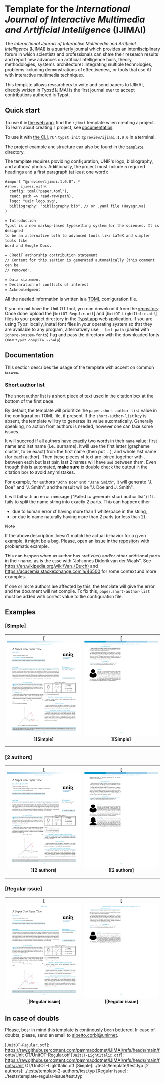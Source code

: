 # Template for the _International Journal of Interactive Multimedia and Artificial Intelligence_ (IJIMAI)

The _International Journal of Interactive Multimedia and Artificial
Intelligence_ ([IJIMAI]) is a quarterly journal which provides an
interdisciplinary forum in which scientists and professionals can share their
research results and report new advances on artificial intelligence tools,
theory, methodologies, systems, architectures integrating multiple
technologies, problems including demonstrations of effectiveness, or tools that
use AI with interactive multimedia techniques.

This template allows researchers to write and send papers to IJIMAI, directly
written in Typst! IJIMAI is the first journal ever to accept contributions
authored in Typst.

## Quick start

To use it in [the web app], find the `ijimai` template when creating a project.
To learn about creating a project, see [documentation][creating project].

To use it with [the CLI], run `typst init @preview/ijimai:1.0.0` in a terminal.

The project example and structure can also be found in the [`template`]
directory.

The template requires providing configuration, UNIR's logo, bibliography, and
authors' photos. Additionally, the project must include 5 required headings and
a first paragraph (at least one word):

```typ
#import "@preview/ijimai:1.0.0": *
#show: ijimai.with(
  config: toml("paper.toml"),
  read: path => read-raw(path),
  logo: "unir logo.svg",
  bibliography: "bibliography.bib", // or .yaml file (Hayagriva)
)

= Introduction
Typst is a new markup-based typesetting system for the sciences. It is designed
to be an alternative both to advanced tools like LaTeX and simpler tools like
Word and Google Docs.

= CRediT authorship contribution statement
// Content for this section is generated automatically (this comment can be
// removed).

= Data statement
= Declaration of conflicts of interest
= Acknowledgment
```

All the needed information is written in a [TOML] configuration file.

If you do not have the Unit OT font, you can download it from the [repository].
Once done, upload the [`UnitOT-Regular.otf`] and [`UnitOT-LightItalic.otf`]
files to your project directory in the [Typst.app][typst.app] web
application. If you are using Typst locally, install font files in your
operating system so that they are available to any program, alternatively use
`--font-path` (paired with `--ignore-system-fonts`) flag and pass the directory
with the downloaded fonts (see `typst compile --help`).

## Documentation

This section describes the usage of the template with accent on common issues.

### Short author list

The short author list is a short piece of text used in the citation box at the
bottom of the first page.

By default, the template will prioritize the `paper.short-author-list` value in
the configuration TOML file, if present. If the `short-author-list` key is
absent, the template will try to generate its value automatically. Generally
speaking, no action from authors is needed, however one can face some issues.

It will succeed if all authors have exactly two words in their `name` value:
first name and last name (i.e., surname). It will use the first letter
(grapheme cluster, to be exact) from the first name (then put `. `), and whole
last name (for each author). Then these pieces of text are joined together with
`, ` between each but last pair, last 2 names will have ` and ` between them.
Even though this is automated, **make sure** to double check the output in the
citation box to avoid any mistakes.

For example, for authors `"John Doe"` and `"Jane Smith"`, it will generate "J.
Doe" and "J. Smith", and the result will be "J. Doe and J. Smith".

It will fail with an error message ("Failed to generate short author list") if
it fails to split the name string into exactly 2 parts. This can happen either

- due to human error of having more than 1 whitespace in the string,
- or due to name naturally having more than 2 parts (or less than 2).

> [!NOTE]
> If the above description doesn't match the actual behavior for a given
> example, it might be a bug. Please, open an issue in the [repository] with
> problematic example.

This can happen when an author has prefix(es) and/or other additional parts in
their name, as is the case with "Johannes Diderik van der Waals". See
https://en.wikipedia.org/wiki/Van_(Dutch) and
https://academia.stackexchange.com/a/46500 for some context and more examples.

If one or more authors are affected by this, the template will give the error
and the document will not compile. To fix this, `paper.short-author-list` must
be added with correct value to the configuration file.

## Examples

### [Simple]

[![](./tests/template/ref/1.png)][Simple] | [![](./tests/template/ref/2.png)][Simple]
-|-

---

### [2 authors]

[![](./tests/template-2-authors/ref/1.png)][2 authors] | [![](./tests/template-2-authors/ref/2.png)][2 authors]
-|-

---

### [Regular issue]

[![](./tests/template-regular-issue/ref/1.png)][Regular issue] | [![](./tests/template-regular-issue/ref/2.png)][Regular issue]
-|-

## In case of doubts

Please, bear in mind this template is continously been bettered. In case of
doubts, please, send an email to alberto.corbi@unir.net.

[IJIMAI]: https://www.ijimai.org
[TOML]: https://toml.io
[repository]: https://github.com/pammacdotnet/IJIMAI
[typst.app]: http://typst.app
[the web app]: http://typst.app/signin
[the CLI]: https://typst.app/open-source/#download
[creating project]: https://typst.app/docs/web-app/creating-a-project/#creating-a-project-from-a-template
[`template`]: ./template
[`UnitOT-Regular.otf`]: https://raw.githubusercontent.com/pammacdotnet/IJIMAI/refs/heads/main/fonts/Unit OT/UnitOT-Regular.otf
[`UnitOT-LightItalic.otf`]: https://raw.githubusercontent.com/pammacdotnet/IJIMAI/refs/heads/main/fonts/Unit OT/UnitOT-LightItalic.otf
[Simple]: ./tests/template/test.typ
[2 authors]: ./tests/template-2-authors/test.typ
[Regular issue]: ./tests/template-regular-issue/test.typ
